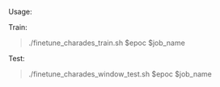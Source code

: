 Usage:

Train:

> ./finetune_charades_train.sh $epoc $job_name


Test: 

>./finetune_charades_window_test.sh $epoc $job_name


